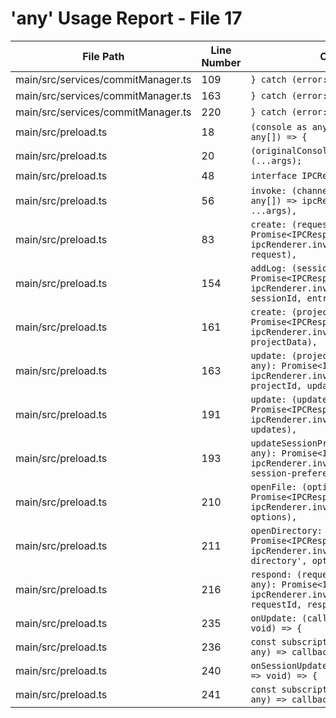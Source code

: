 # 'any' Usage Report - File 17

| File Path | Line Number | Code Snippet | Fixed | Explanation |
|-----------|-------------|--------------|-------|-------------|
| main/src/services/commitManager.ts | 109 | `} catch (error: any) {` | No |  |
| main/src/services/commitManager.ts | 163 | `} catch (error: any) {` | No |  |
| main/src/services/commitManager.ts | 220 | `} catch (error: any) {` | No |  |
| main/src/preload.ts | 18 | `(console as any)[level] = (...args: any[]) => {` | No |  |
| main/src/preload.ts | 20 | `(originalConsole as any)[level](...args);` | No |  |
| main/src/preload.ts | 48 | `interface IPCResponse<T = any> {` | No |  |
| main/src/preload.ts | 56 | `invoke: (channel: string, ...args: any[]) => ipcRenderer.invoke(channel, ...args),` | No |  |
| main/src/preload.ts | 83 | `create: (request: any): Promise<IPCResponse> => ipcRenderer.invoke('sessions:create', request),` | No |  |
| main/src/preload.ts | 154 | `addLog: (sessionId: string, entry: any): Promise<IPCResponse> => ipcRenderer.invoke('sessions:add-log', sessionId, entry),` | No |  |
| main/src/preload.ts | 161 | `create: (projectData: any): Promise<IPCResponse> => ipcRenderer.invoke('projects:create', projectData),` | No |  |
| main/src/preload.ts | 163 | `update: (projectId: string, updates: any): Promise<IPCResponse> => ipcRenderer.invoke('projects:update', projectId, updates),` | No |  |
| main/src/preload.ts | 191 | `update: (updates: any): Promise<IPCResponse> => ipcRenderer.invoke('config:update', updates),` | No |  |
| main/src/preload.ts | 193 | `updateSessionPreferences: (preferences: any): Promise<IPCResponse> => ipcRenderer.invoke('config:update-session-preferences', preferences),` | No |  |
| main/src/preload.ts | 210 | `openFile: (options?: any): Promise<IPCResponse<string \| null>> => ipcRenderer.invoke('dialog:open-file', options),` | No |  |
| main/src/preload.ts | 211 | `openDirectory: (options?: any): Promise<IPCResponse<string \| null>> => ipcRenderer.invoke('dialog:open-directory', options),` | No |  |
| main/src/preload.ts | 216 | `respond: (requestId: string, response: any): Promise<IPCResponse> => ipcRenderer.invoke('permission:respond', requestId, response),` | No |  |
| main/src/preload.ts | 235 | `onUpdate: (callback: (data: any) => void) => {` | No |  |
| main/src/preload.ts | 236 | `const subscription = (_event: any, data: any) => callback(data);` | No |  |
| main/src/preload.ts | 240 | `onSessionUpdate: (callback: (data: any) => void) => {` | No |  |
| main/src/preload.ts | 241 | `const subscription = (_event: any, data: any) => callback(data);` | No |  |